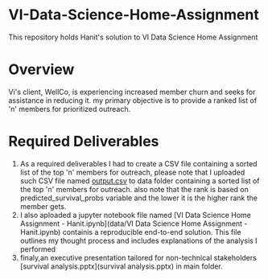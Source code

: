# VI-Data-Science-Home-Assignment
This repository holds Hanit's solution to VI Data Science Home Assignment


# Overview
Vi's client, WellCo, is experiencing increased member churn and seeks for assistance in reducing it. my primary objective is to provide a ranked list of 'n' members for prioritized outreach.

# Required Deliverables
1. As a required deliverables I had to create a CSV file containing a sorted list of the top 'n' members for outreach, please note that I uploaded such CSV file named [output.csv](data/output.csv) to data folder containing a sorted list of the top 'n' members for outreach. also note that the rank is based on predicted_survival_probs variable and the lower it is the higher rank the member gets.
2. I also aploaded a jupyter notebook file named [VI Data Science Home Assignment - Hanit.ipynb](data/VI Data Science Home Assignment - Hanit.ipynb) containis a reproducible end-to-end solution. This file outlines my thought process and includes explanations of the analysis I performed
3. finaly,an executive presentation tailored for non-technical stakeholders [survival analysis.pptx](survival analysis.pptx) in main folder.
